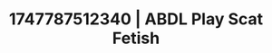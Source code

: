 ---
categories:
- Face fucking
- Erotic photography
- Pinay
- Close contact
- Feather touch
image: /assets/images/1747787512340.jpg
layout: post
seo:
  description: Featured content with artistic ABDL Play, Scat Fetish. HD images available.
  keywords: ABDL Play, Scat Fetish
  og_image: /assets/images/1747787512340.jpg
  schema_type: VisualArtwork
tags:
- ABDL Play
- Scat Fetish
- '#1747787512340'
title: 1747787512340 | ABDL Play Scat Fetish
---